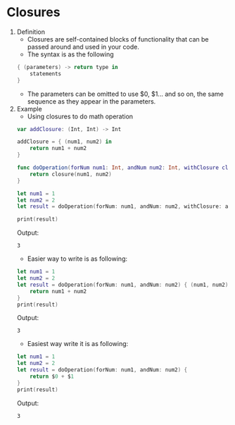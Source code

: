 # Closures
1. Definition
    - Closures are self-contained blocks of functionality that can be passed around and used in your code.
    - The syntax is as the following
    ```Swift
    { (parameters) -> return type in
        statements
    }
    ```
    - The parameters can be omitted to use $0, $1... and so on, the same sequence as they appear in the parameters.
2. Example
    - Using closures to do math operation
    ```Swift
    var addClosure: (Int, Int) -> Int

    addClosure = { (num1, num2) in
        return num1 + num2
    }
    
    func doOperation(forNum num1: Int, andNum num2: Int, withClosure closure: (Int, Int) -> Int) -> Int {
        return closure(num1, num2)
    }
    
    let num1 = 1
    let num2 = 2
    let result = doOperation(forNum: num1, andNum: num2, withClosure: addClosure)
    
    print(result)
    ```
    Output:
    ```
    3
    ```
    - Easier way to write is as following:
    ```Swift
    let num1 = 1
    let num2 = 2
    let result = doOperation(forNum: num1, andNum: num2) { (num1, num2) in
        return num1 + num2
    }
    print(result)
    ```
    Output:
    ```
    3
    ```
    - Easiest way write it is as following:
    ```Swift
    let num1 = 1
    let num2 = 2
    let result = doOperation(forNum: num1, andNum: num2) {
        return $0 + $1
    }
    print(result)
    ```
    Output:
    ```
    3
    ```
    